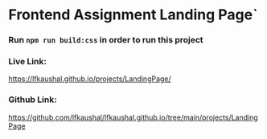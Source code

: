 # Frontend Assignment Landing Page`

### Run `npm run build:css` in order to run this project

### Live Link:

https://lfkaushal.github.io/projects/LandingPage/

### Github Link:

https://github.com/lfkaushal/lfkaushal.github.io/tree/main/projects/LandingPage

